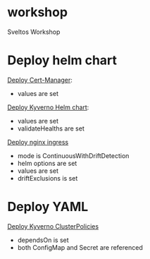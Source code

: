 # workshop
Sveltos Workshop

# Deploy helm chart

[Deploy Cert-Manager](deploy-certmanager-helm-chart.yaml):
- values are set

[Deploy Kyverno Helm chart](deploy-kyverno-helm-chart.yaml):
- values are set
- validateHealths are set

[Deploy nginx ingress](deploy-nginx-ingress-helm-chart.yaml)
- mode is ContinuousWithDriftDetection
- helm options are set 
- values are set
- driftExclusions is set

# Deploy YAML

[Deploy Kyverno ClusterPolicies](deploy-kyverno-policies.yaml)
- dependsOn is set
- both ConfigMap and Secret are referenced